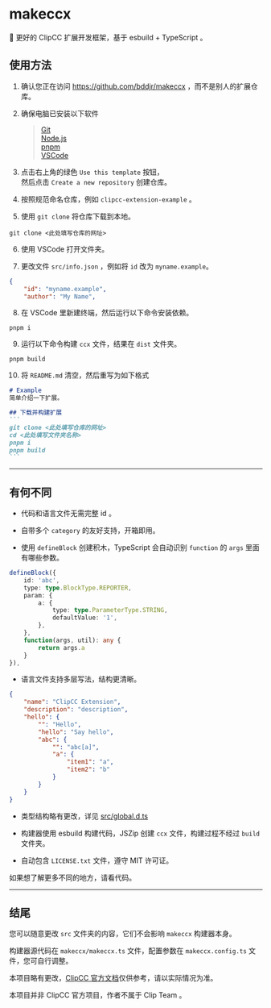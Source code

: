 <!-- https://github.com/bddjr/makeccx -->

# makeccx

🚀 更好的 ClipCC 扩展开发框架，基于 esbuild + TypeScript 。

## 使用方法

1. 确认您正在访问 https://github.com/bddjr/makeccx ，而不是别人的扩展仓库。

2. 确保电脑已安装以下软件

   > [Git](https://git-scm.com/)  
   > [Node.js](https://nodejs.org/)  
   > [pnpm](https://pnpm.io/zh/)  
   > [VSCode](https://code.visualstudio.com/)

3. 点击右上角的绿色 `Use this template` 按钮，  
   然后点击 `Create a new repository` 创建仓库。  

4. 按照规范命名仓库，例如 `clipcc-extension-example` 。  

5. 使用 `git clone` 将仓库下载到本地。  

```
git clone <此处填写仓库的网址>
```

6. 使用 VSCode 打开文件夹。

7. 更改文件 `src/info.json` ，例如将 `id` 改为 `myname.example`。

```json
{
    "id": "myname.example",
    "author": "My Name",
```

8. 在 VSCode 里新建终端，然后运行以下命令安装依赖。

```
pnpm i
```

9. 运行以下命令构建 `ccx` 文件，结果在 `dist` 文件夹。

```
pnpm build
```

10. 将 `README.md` 清空，然后重写为如下格式

````md
# Example
简单介绍一下扩展。  

## 下载并构建扩展
```
git clone <此处填写仓库的网址>
cd <此处填写文件夹名称>
pnpm i
pnpm build
```
````

---

## 有何不同

- 代码和语言文件无需完整 id 。

- 自带多个 `category` 的友好支持，开箱即用。

- 使用 `defineBlock` 创建积木，TypeScript 会自动识别 `function` 的 `args` 里面有哪些参数。

```ts
defineBlock({
    id: 'abc',
    type: type.BlockType.REPORTER,
    param: {
        a: {
            type: type.ParameterType.STRING,
            defaultValue: '1',
        },
    },
    function(args, util): any {
        return args.a
    }
}),
```

- 语言文件支持多层写法，结构更清晰。

```json
{
    "name": "ClipCC Extension",
    "description": "description",
    "hello": {
        "": "Hello",
        "hello": "Say hello",
        "abc": {
            "": "abc[a]",
            "a": {
                "item1": "a",
                "item2": "b"
            }
        }
    }
}
```

- 类型结构略有更改，详见 [src/global.d.ts](src/global.d.ts)

- 构建器使用 esbuild 构建代码，JSZip 创建 `ccx` 文件，构建过程不经过 `build` 文件夹。

- 自动包含 `LICENSE.txt` 文件，遵守 MIT 许可证。

如果想了解更多不同的地方，请看代码。

---

## 结尾

您可以随意更改 `src` 文件夹的内容，它们不会影响 `makeccx` 构建器本身。

构建器源代码在 `makeccx/makeccx.ts` 文件，配置参数在 `makeccx.config.ts` 文件，您可自行调整。

本项目略有更改，[ClipCC 官方文档](https://doc.codingclip.com/zh-cn/category/for-developers)仅供参考，请以实际情况为准。

本项目并非 ClipCC 官方项目，作者不属于 Clip Team 。
